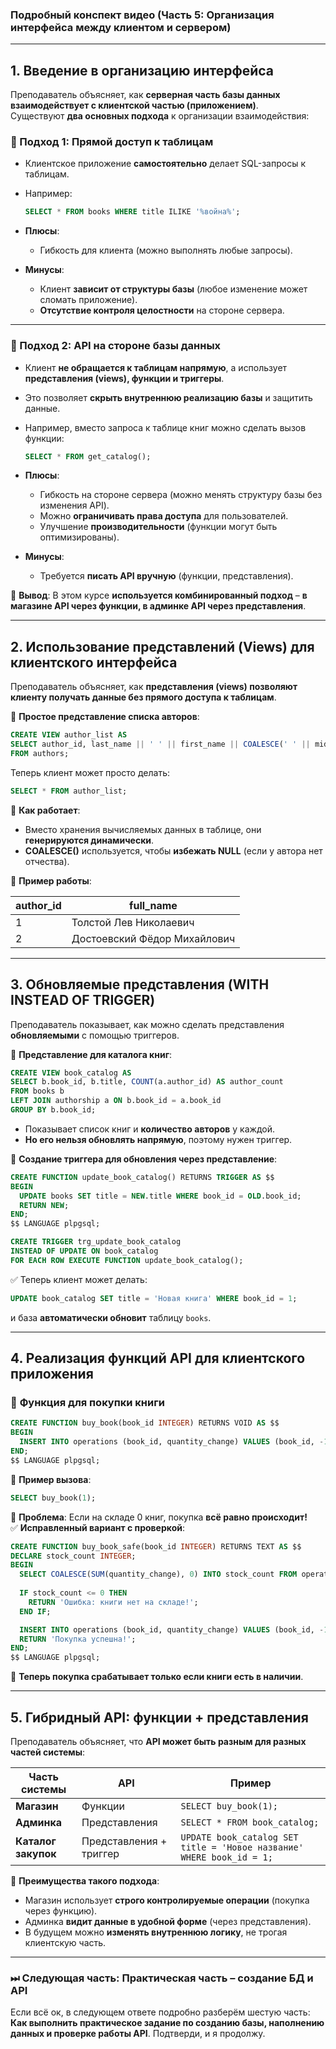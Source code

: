 ### **Подробный конспект видео (Часть 5: Организация интерфейса между клиентом и сервером)**

---

## **1. Введение в организацию интерфейса**

Преподаватель объясняет, как **серверная часть базы данных взаимодействует с клиентской частью (приложением)**.  
Существуют **два основных подхода** к организации взаимодействия:

### **🔹 Подход 1: Прямой доступ к таблицам**

- Клиентское приложение **самостоятельно** делает SQL-запросы к таблицам.
- Например:
    
    ```sql
    SELECT * FROM books WHERE title ILIKE '%война%';
    ```
    
- **Плюсы**:
    - Гибкость для клиента (можно выполнять любые запросы).
- **Минусы**:
    - Клиент **зависит от структуры базы** (любое изменение может сломать приложение).
    - **Отсутствие контроля целостности** на стороне сервера.

---

### **🔹 Подход 2: API на стороне базы данных**

- Клиент **не обращается к таблицам напрямую**, а использует **представления (views), функции и триггеры**.
- Это позволяет **скрыть внутреннюю реализацию базы** и защитить данные.
- Например, вместо запроса к таблице книг можно сделать вызов функции:
    
    ```sql
    SELECT * FROM get_catalog();
    ```
    
- **Плюсы**:
    - Гибкость на стороне сервера (можно менять структуру базы без изменения API).
    - Можно **ограничивать права доступа** для пользователей.
    - Улучшение **производительности** (функции могут быть оптимизированы).
- **Минусы**:
    - Требуется **писать API вручную** (функции, представления).

📌 **Вывод**: В этом курсе **используется комбинированный подход** – **в магазине API через функции, в админке API через представления**.

---

## **2. Использование представлений (Views) для клиентского интерфейса**

Преподаватель объясняет, как **представления (views) позволяют клиенту получать данные без прямого доступа к таблицам**.

📌 **Простое представление списка авторов**:

```sql
CREATE VIEW author_list AS
SELECT author_id, last_name || ' ' || first_name || COALESCE(' ' || middle_name, '') AS full_name
FROM authors;
```

Теперь клиент может просто делать:

```sql
SELECT * FROM author_list;
```

📌 **Как работает**:

- Вместо хранения вычисляемых данных в таблице, они **генерируются динамически**.
- **COALESCE()** используется, чтобы **избежать NULL** (если у автора нет отчества).

📌 **Пример работы**:

|author_id|full_name|
|---|---|
|1|Толстой Лев Николаевич|
|2|Достоевский Фёдор Михайлович|

---

## **3. Обновляемые представления (WITH INSTEAD OF TRIGGER)**

Преподаватель показывает, как можно сделать представления **обновляемыми** с помощью триггеров.

📌 **Представление для каталога книг**:

```sql
CREATE VIEW book_catalog AS
SELECT b.book_id, b.title, COUNT(a.author_id) AS author_count
FROM books b
LEFT JOIN authorship a ON b.book_id = a.book_id
GROUP BY b.book_id;
```

- Показывает список книг и **количество авторов** у каждой.
- **Но его нельзя обновлять напрямую**, поэтому нужен триггер.

📌 **Создание триггера для обновления через представление**:

```sql
CREATE FUNCTION update_book_catalog() RETURNS TRIGGER AS $$
BEGIN
  UPDATE books SET title = NEW.title WHERE book_id = OLD.book_id;
  RETURN NEW;
END;
$$ LANGUAGE plpgsql;

CREATE TRIGGER trg_update_book_catalog
INSTEAD OF UPDATE ON book_catalog
FOR EACH ROW EXECUTE FUNCTION update_book_catalog();
```

✅ Теперь клиент может делать:

```sql
UPDATE book_catalog SET title = 'Новая книга' WHERE book_id = 1;
```

и база **автоматически обновит** таблицу `books`.

---

## **4. Реализация функций API для клиентского приложения**

### 🔹 **Функция для покупки книги**

```sql
CREATE FUNCTION buy_book(book_id INTEGER) RETURNS VOID AS $$
BEGIN
  INSERT INTO operations (book_id, quantity_change) VALUES (book_id, -1);
END;
$$ LANGUAGE plpgsql;
```

📌 **Пример вызова**:

```sql
SELECT buy_book(1);
```

🔴 **Проблема**: Если на складе 0 книг, покупка **всё равно происходит!**  
✅ **Исправленный вариант с проверкой**:

```sql
CREATE FUNCTION buy_book_safe(book_id INTEGER) RETURNS TEXT AS $$
DECLARE stock_count INTEGER;
BEGIN
  SELECT COALESCE(SUM(quantity_change), 0) INTO stock_count FROM operations WHERE book_id = book_id;
  
  IF stock_count <= 0 THEN
    RETURN 'Ошибка: книги нет на складе!';
  END IF;

  INSERT INTO operations (book_id, quantity_change) VALUES (book_id, -1);
  RETURN 'Покупка успешна!';
END;
$$ LANGUAGE plpgsql;
```

📌 **Теперь покупка срабатывает только если книги есть в наличии**.

---

## **5. Гибридный API: функции + представления**

Преподаватель объясняет, что **API может быть разным для разных частей системы**:

|Часть системы|API|Пример|
|---|---|---|
|**Магазин**|Функции|`SELECT buy_book(1);`|
|**Админка**|Представления|`SELECT * FROM book_catalog;`|
|**Каталог закупок**|Представления + триггер|`UPDATE book_catalog SET title = 'Новое название' WHERE book_id = 1;`|

📌 **Преимущества такого подхода**:

- Магазин использует **строго контролируемые операции** (покупка через функцию).
- Админка **видит данные в удобной форме** (через представления).
- В будущем можно **изменять внутреннюю логику**, не трогая клиентскую часть.

---

### **⏭ Следующая часть: Практическая часть – создание БД и API**

Если всё ок, в следующем ответе подробно разберём шестую часть: **Как выполнить практическое задание по созданию базы, наполнению данных и проверке работы API**. Подтверди, и я продолжу.
